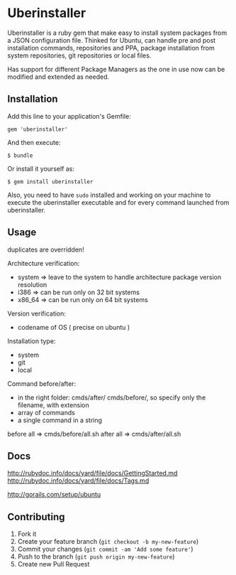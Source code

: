 # Uberinstaller

Uberinstaller is a ruby gem that make easy to install system packages from a JSON configuration file.
Thinked for Ubuntu, can handle pre and post installation commands, repositories and PPA, package installation from system repositories, git repositories or local files.

Has support for different Package Managers as the one in use now can be modified and extended as needed.

## Installation

Add this line to your application's Gemfile:

    gem 'uberinstaller'

And then execute:

    $ bundle

Or install it yourself as:

    $ gem install uberinstaller

Also, you need to have `sudo` installed and working on your machine to execute the uberinstaller executable and for every command launched from uberinstaller.

## Usage

duplicates are overridden!

Architecture verification:
 - system => leave to the system to handle architecture package version resolution
 - i386 => can be run only on 32 bit systems
 - x86_64 => can be run only on 64 bit systems

Version verification:
 - codename of OS ( precise on ubuntu )

Installation type:
 - system
 - git
 - local

Command before/after:
 - in the right folder: cmds/after/ cmds/before/, so specify only the filename, with extension
 - array of commands
 - a single command in a string

before all => cmds/before/all.sh
after all => cmds/after/all.sh

## Docs

http://rubydoc.info/docs/yard/file/docs/GettingStarted.md
http://rubydoc.info/docs/yard/file/docs/Tags.md

http://gorails.com/setup/ubuntu

## Contributing

1. Fork it
2. Create your feature branch (`git checkout -b my-new-feature`)
3. Commit your changes (`git commit -am 'Add some feature'`)
4. Push to the branch (`git push origin my-new-feature`)
5. Create new Pull Request
